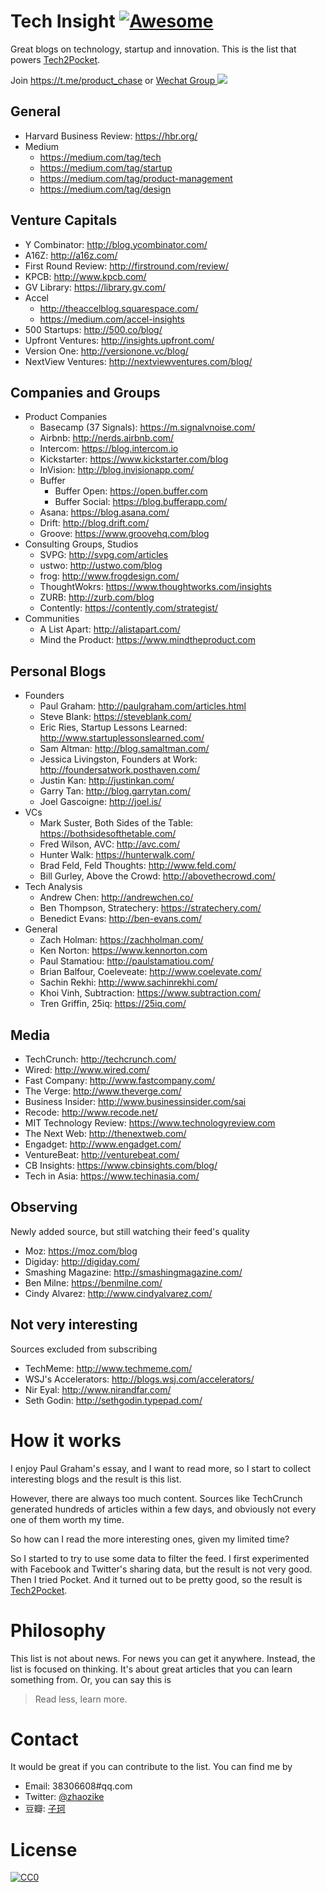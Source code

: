 # Tech Insight [![Awesome](https://cdn.rawgit.com/sindresorhus/awesome/d7305f38d29fed78fa85652e3a63e154dd8e8829/media/badge.svg)](https://github.com/sindresorhus/awesome)
Great blogs on technology, startup and innovation. This is the list that powers [Tech2Pocket](http://productchaseapp.herokuapp.com/tech2pocket).

Join https://t.me/product_chase or [Wechat Group ![](./wechat.png)](http://productchaseapp.herokuapp.com/articles/subscribe)

## General
- Harvard Business Review: https://hbr.org/
- Medium
    - https://medium.com/tag/tech
    - https://medium.com/tag/startup
    - https://medium.com/tag/product-management
    - https://medium.com/tag/design

## Venture Capitals
- Y Combinator: http://blog.ycombinator.com/
- A16Z: http://a16z.com/
- First Round Review: http://firstround.com/review/
- KPCB: http://www.kpcb.com/
- GV Library: https://library.gv.com/
- Accel
    - http://theaccelblog.squarespace.com/
    - https://medium.com/accel-insights
- 500 Startups: http://500.co/blog/
- Upfront Ventures: http://insights.upfront.com/
- Version One: http://versionone.vc/blog/
- NextView Ventures: http://nextviewventures.com/blog/
    
## Companies and Groups
- Product Companies
    - Basecamp (37 Signals): https://m.signalvnoise.com/
    - Airbnb: http://nerds.airbnb.com/
    - Intercom: https://blog.intercom.io
    - Kickstarter: https://www.kickstarter.com/blog
    - InVision: http://blog.invisionapp.com/
    - Buffer
         - Buffer Open: https://open.buffer.com
         - Buffer Social: https://blog.bufferapp.com/
    - Asana: https://blog.asana.com/
    - Drift: http://blog.drift.com/
    - Groove: https://www.groovehq.com/blog
- Consulting Groups, Studios
    - SVPG: http://svpg.com/articles
    - ustwo: http://ustwo.com/blog
    - frog: http://www.frogdesign.com/
    - ThoughtWokrs: https://www.thoughtworks.com/insights
    - ZURB: http://zurb.com/blog
    - Contently: https://contently.com/strategist/
- Communities
    - A List Apart: http://alistapart.com/
    - Mind the Product: https://www.mindtheproduct.com


## Personal Blogs

- Founders
    - Paul Graham: http://paulgraham.com/articles.html
    - Steve Blank: https://steveblank.com/
    - Eric Ries, Startup Lessons Learned: http://www.startuplessonslearned.com/
    - Sam Altman: http://blog.samaltman.com/
    - Jessica Livingston, Founders at Work: http://foundersatwork.posthaven.com/
    - Justin Kan: http://justinkan.com/
    - Garry Tan: http://blog.garrytan.com/
    - Joel Gascoigne: http://joel.is/
- VCs
    - Mark Suster, Both Sides of the Table: https://bothsidesofthetable.com/
    - Fred Wilson, AVC: http://avc.com/
    - Hunter Walk: https://hunterwalk.com/
    - Brad Feld, Feld Thoughts: http://www.feld.com/
    - Bill Gurley, Above the Crowd: http://abovethecrowd.com/
- Tech Analysis
    - Andrew Chen: http://andrewchen.co/
    - Ben Thompson, Stratechery: https://stratechery.com/
    - Benedict Evans: http://ben-evans.com/
- General
    - Zach Holman: https://zachholman.com/
    - Ken Norton: https://www.kennorton.com
    - Paul Stamatiou: http://paulstamatiou.com/
    - Brian Balfour, Coeleveate: http://www.coelevate.com/
    - Sachin Rekhi: http://www.sachinrekhi.com/
    - Khoi Vinh, Subtraction: https://www.subtraction.com/
    - Tren Griffin, 25iq: https://25iq.com/

## Media

- TechCrunch: http://techcrunch.com/
- Wired: http://www.wired.com/
- Fast Company: http://www.fastcompany.com/
- The Verge: http://www.theverge.com/
- Business Insider: http://www.businessinsider.com/sai
- Recode: http://www.recode.net/
- MIT Technology Review: https://www.technologyreview.com
- The Next Web: http://thenextweb.com/
- Engadget: http://www.engadget.com/
- VentureBeat: http://venturebeat.com/
- CB Insights: https://www.cbinsights.com/blog/
- Tech in Asia: https://www.techinasia.com/

## Observing

Newly added source, but still watching their feed's quality

- Moz: https://moz.com/blog
- Digiday: http://digiday.com/
- Smashing Magazine: http://smashingmagazine.com/
- Ben Milne: https://benmilne.com/
- Cindy Alvarez: http://www.cindyalvarez.com/

## Not very interesting

Sources excluded from subscribing

- TechMeme: http://www.techmeme.com/
- WSJ's Accelerators: http://blogs.wsj.com/accelerators/
- Nir Eyal: http://www.nirandfar.com/
- Seth Godin: http://sethgodin.typepad.com/

# How it works

I enjoy Paul Graham's essay, and I want to read more, so I start to collect interesting blogs and the result is this list.

However, there are always too much content. Sources like TechCrunch
generated hundreds of articles within a few days, and obviously not every one of them worth my time.

So how can I read the more interesting ones, given my limited time?

So I started to try to use some data to filter the feed. I first experimented with Facebook and Twitter's sharing data, but the result is not very good.
Then I tried Pocket. And it turned out to be pretty good, so the result is [Tech2Pocket](http://productchaseapp.herokuapp.com/tech2pocket).

# Philosophy

This list is not about news. For news you can get it anywhere. Instead, the list is focused on thinking. It's about great articles that you can learn something from. Or, you can say this is

> Read less, learn more.

# Contact
It would be great if you can contribute to the list. You can find me by
- Email: 38306608#qq.com
- Twitter: [@zhaozike](https://twitter.com/zhaozike)
- 豆瓣: [子珂](https://www.douban.com/people/wohaobeia/)

# License

[![CC0](http://mirrors.creativecommons.org/presskit/buttons/88x31/svg/cc-zero.svg)](https://creativecommons.org/publicdomain/zero/1.0/)

